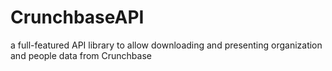 # CrunchbaseAPI
a full-featured API library to allow downloading and presenting organization and people data from Crunchbase
